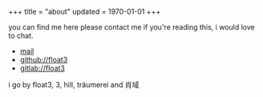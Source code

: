 +++
title = "about"
updated = 1970-01-01
+++

you can find me here
please contact me if you're reading this, i would love to chat.
- [mail](mailto:contact%40hilll.dev)
- [github://float3](https://github.com/float3)
- [gitlab://float3](https://gitlab.com/float3)

i go by float3, 3, hill, träumerei and 肖域